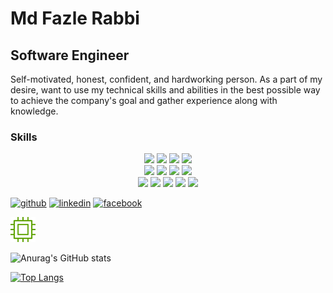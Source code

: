 # Md Fazle Rabbi
## Software Engineer
Self-motivated, honest, confident, and hardworking person. As a part of my desire, want to use my technical skills and abilities in the best possible way to achieve the company's goal and gather experience along with knowledge.

### Skills

<p  align="center">

<!-- Programming Language -->
 <img src="https://img.shields.io/badge/Kotlin-4E0F6A?style=for-the-badge&logo=kotlin&logoColor=white" height="25">
 <img src="https://img.shields.io/badge/Java-ED8B00?style=for-the-badge&logo=java&logoColor=white" height="25">
<img src="https://img.shields.io/badge/ANDROID-Studio-blue?style=for-the-badge&logo=android&logoColor=white" height="25">
<img src="https://img.shields.io/badge/Spring-154F0C?style=for-the-badge&logo=spring&logoColor=white" height="25">

<br>
<img src="https://img.shields.io/badge/RoomDB-2AA1E5?style=for-the-badge&logo=sqlite&logoColor=orange" height="25">
<img src="https://img.shields.io/badge/MySQL-00000F?style=for-the-badge&logo=mysql&logoColor=white" height="25">
<img src="https://img.shields.io/badge/SQLite-07405E?style=for-the-badge&logo=sqlite&logoColor=orange" height="25">
<img src="https://img.shields.io/badge/firebase-ffca28?style=for-the-badge&logo=firebase&logoColor=black" height="25">
<br>
  
<img src="https://img.shields.io/badge/Postman-FF6C37?style=for-the-badge&logo=Postman&logoColor=white" height="25">
<img src="https://img.shields.io/badge/Git-F05032?style=for-the-badge&logo=git&logoColor=white" height="25">
<img src="https://img.shields.io/badge/Intellij-black?style=for-the-badge&logo=intellij&logoColor=white" height="25">
<img src="https://img.shields.io/badge/Visual_Studio_Code-0078D4?style=for-the-badge&logo=visual%20studio%20code&logoColor=white" height="25">
<img src="https://img.shields.io/badge/Xampp-F37623?style=for-the-badge&logo=xampp&logoColor=white" height="25">
<br>


</p>

<!--- 🔭 I’m currently working as a Mobile App Developer at myZoo. 
- 🌱 I’m currently learning Flutter-->

<!--### Experiences-->


[<img src='https://cdn.jsdelivr.net/npm/simple-icons@3.0.1/icons/github.svg' alt='github' height='40'>](https://github.com/https://github.com/srabbijan)  [<img src='https://cdn.jsdelivr.net/npm/simple-icons@3.0.1/icons/linkedin.svg' alt='linkedin' height='40'>](https://www.linkedin.com/in/https://www.linkedin.com/in/srabbijan//)  [<img src='https://cdn.jsdelivr.net/npm/simple-icons@3.0.1/icons/facebook.svg' alt='facebook' height='40'>](https://www.facebook.com/https://www.facebook.com/srabbijan/)  

<a href='https://docs.github.com/en/developers'><img src='https://raw.githubusercontent.com/acervenky/animated-github-badges/master/assets/devbadge.gif' width='40' height='40'></a> 

![Anurag's GitHub stats](https://github-readme-stats.vercel.app/api?username=srabbijan&show_icons=true&theme=radical)  

[![Top Langs](https://github-readme-stats.vercel.app/api/top-langs/?username=srabbijan&layout=compact)](https://github.com/anuraghazra/github-readme-stats)



